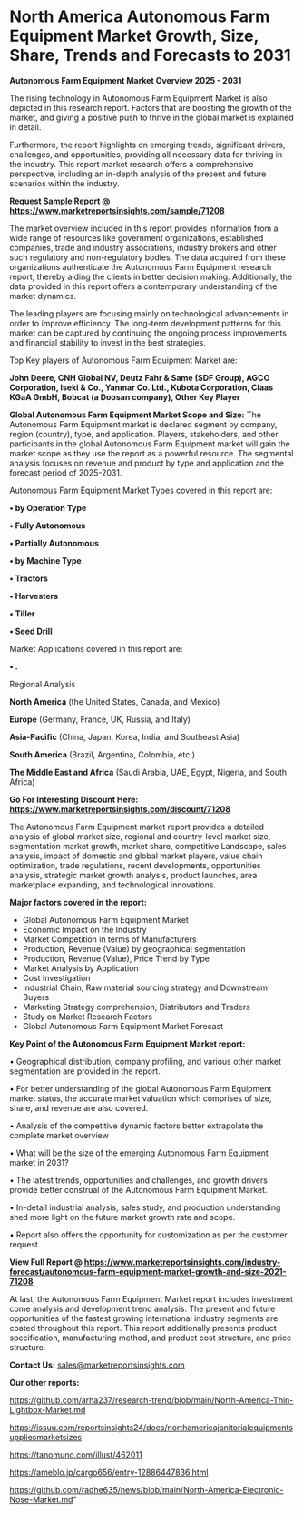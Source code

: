 # North America Autonomous Farm Equipment Market Growth, Size, Share, Trends and Forecasts to 2031

<Strong> Autonomous Farm Equipment Market Overview 2025 - 2031</strong>

The rising technology in Autonomous Farm Equipment Market is also depicted in this research report. Factors that are boosting the growth of the market, and giving a positive push to thrive in the global market is explained in detail.

Furthermore, the report highlights on emerging trends, significant drivers, challenges, and opportunities, providing all necessary data for thriving in the industry. This report market research offers a comprehensive perspective, including an in-depth analysis of the present and future scenarios within the industry.

<strong>Request Sample Report @ <a href=https://www.marketreportsinsights.com/sample/71208>https://www.marketreportsinsights.com/sample/71208</a></strong>

The market overview included in this report provides information from a wide range of resources like government organizations, established companies, trade and industry associations, industry brokers and other such regulatory and non-regulatory bodies. The data acquired from these organizations authenticate the Autonomous Farm Equipment research report, thereby aiding the clients in better decision making. Additionally, the data provided in this report offers a contemporary understanding of the market dynamics.

The leading players are focusing mainly on technological advancements in order to improve efficiency. The long-term development patterns for this market can be captured by continuing the ongoing process improvements and financial stability to invest in the best strategies.

Top Key players of Autonomous Farm Equipment Market are:

<strong>John Deere, CNH Global NV, Deutz Fahr & Same (SDF Group), AGCO Corporation, Iseki & Co., Yanmar Co. Ltd., Kubota Corporation, Claas KGaA GmbH, Bobcat (a Doosan company), Other Key Player</strong>

<strong><b>Global Autonomous Farm Equipment Market Scope and Size:</b></strong>
The Autonomous Farm Equipment market is declared segment by company, region (country), type, and application. Players, stakeholders, and other participants in the global Autonomous Farm Equipment market will gain the market scope as they use the report as a powerful resource. The segmental analysis focuses on revenue and product by type and application and the forecast period of 2025-2031.

Autonomous Farm Equipment Market Types covered in this report are:

<strong>• by Operation Type

• Fully Autonomous

• Partially Autonomous

• by Machine Type

• Tractors

• Harvesters

• Tiller

• Seed Drill</strong>

Market Applications covered in this report are:

<strong>• .</strong> 

Regional Analysis

<strong>North America</strong> (the United States, Canada, and Mexico)

<strong>Europe</strong> (Germany, France, UK, Russia, and Italy)

<strong>Asia-Pacific</strong> (China, Japan, Korea, India, and Southeast Asia)

<strong>South America</strong> (Brazil, Argentina, Colombia, etc.)

<strong>The Middle East and Africa</strong> (Saudi Arabia, UAE, Egypt, Nigeria, and South Africa)

<strong>Go For Interesting Discount Here: <a href=https://www.marketreportsinsights.com/discount/71208>https://www.marketreportsinsights.com/discount/71208</a></strong>

The Autonomous Farm Equipment market report provides a detailed analysis of global market size, regional and country-level market size, segmentation market growth, market share, competitive Landscape, sales analysis, impact of domestic and global market players, value chain optimization, trade regulations, recent developments, opportunities analysis, strategic market growth analysis, product launches, area marketplace expanding, and technological innovations.

<strong><b>Major factors covered in the report:</b></strong>
<ul>
  <li>Global Autonomous Farm Equipment Market </li>
  <li>Economic Impact on the Industry</li>
  <li>Market Competition in terms of Manufacturers</li>
  <li>Production, Revenue (Value) by geographical segmentation</li>
  <li>Production, Revenue (Value), Price Trend by Type</li>
  <li>Market Analysis by Application</li>
  <li>Cost Investigation</li>
  <li>Industrial Chain, Raw material sourcing strategy and Downstream Buyers</li>
  <li>Marketing Strategy comprehension, Distributors and Traders</li>
  <li>Study on Market Research Factors</li>
  <li>Global Autonomous Farm Equipment Market Forecast</li>
</ul>

<strong><b>Key Point of the Autonomous Farm Equipment Market report:</b></strong>

• Geographical distribution, company profiling, and various other market segmentation are provided in the report.

• For better understanding of the global Autonomous Farm Equipment market status, the accurate market valuation which comprises of size, share, and revenue are also covered.

• Analysis of the competitive dynamic factors better extrapolate the complete market overview

• What will be the size of the emerging Autonomous Farm Equipment market in 2031?

• The latest trends, opportunities and challenges, and growth drivers provide better construal of the Autonomous Farm Equipment Market.

• In-detail industrial analysis, sales study, and production understanding shed more light on the future market growth rate and scope.

• Report also offers the opportunity for customization as per the customer request.

<strong><b>View Full Report @ <a href=https://www.marketreportsinsights.com/industry-forecast/autonomous-farm-equipment-market-growth-and-size-2021-71208>https://www.marketreportsinsights.com/industry-forecast/autonomous-farm-equipment-market-growth-and-size-2021-71208</a></b></strong>


At last, the Autonomous Farm Equipment Market report includes investment come analysis and development trend analysis. The present and future opportunities of the fastest growing international industry segments are coated throughout this report. This report additionally presents product specification, manufacturing method, and product cost structure, and price structure.

<strong>Contact Us:</strong>
sales@marketreportsinsights.com

<strong>Our other reports:</strong>

<a href=https://github.com/arha237/research-trend/blob/main/North-America-Thin-Lightbox-Market.md>https://github.com/arha237/research-trend/blob/main/North-America-Thin-Lightbox-Market.md</a>

<a href=https://issuu.com/reportsinsights24/docs/northamericajanitorialequipmentsuppliesmarketsizes>https://issuu.com/reportsinsights24/docs/northamericajanitorialequipmentsuppliesmarketsizes</a>

<a href=https://tanomuno.com/illust/462011>https://tanomuno.com/illust/462011</a>

<a href=https://ameblo.jp/cargo656/entry-12886447836.html>https://ameblo.jp/cargo656/entry-12886447836.html</a>

<a href=https://github.com/radhe635/news/blob/main/North-America-Electronic-Nose-Market.md>https://github.com/radhe635/news/blob/main/North-America-Electronic-Nose-Market.md</a>"
